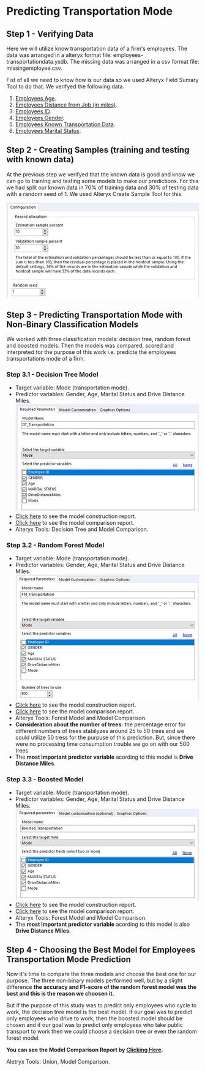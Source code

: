 # Predicting Transportation Mode

## Step 1 - Verifying Data

Here we will utilize know transportation data of a firm's employees. The data was arranged in a alteryx format file: employees-transportationdata.yxdb. The missing data was arranged in a csv format file: missingemployee.csv.

Fist of all we need to know how is our data so we used Alteryx Field Sumary Tool to do that. We verifyed the following data.

1. [Employees Age](https://github.com/DataGF/business-analytics/blob/main/predicting-transportation-mode/1_checkingDataAge.pdf).
2. [Employees Distance from Job (in miles)](https://github.com/DataGF/business-analytics/blob/main/predicting-transportation-mode/1_checkingDataDriveDistanceMiles.pdf).
3. [Employees ID](https://github.com/DataGF/business-analytics/blob/main/predicting-transportation-mode/1_checkingDataEmployeeID.pdf).
4. [Employees Gender](https://github.com/DataGF/business-analytics/blob/main/predicting-transportation-mode/1_checkingDataGender.pdf).
5. [Employees Known Transportation Data](https://github.com/DataGF/business-analytics/blob/main/predicting-transportation-mode/1_checkingDataKnowTransportationMode.pdf).
6. [Employees Marital Status](https://github.com/DataGF/business-analytics/blob/main/predicting-transportation-mode/1_checkingDataMaritalStatus.pdf).

## Step 2 - Creating Samples (training and testing with known data)

At the previous step we verifyed that the known data is good and know we can go to training and testing some models to make our predictions. For this we had split our known data in 70% of training data and 30% of testing data with a random seed of 1. We used Alteryx Create Sample Tool for this.

![70% training data and 30% testing data with a random seed 1](https://github.com/DataGF/business-analytics/blob/main/predicting-transportation-mode/2_creating_samples.JPG)

## Step 3 - Predicting Transportation Mode with Non-Binary Classification Models

We worked with three classification models: decision tree, random forest and boosted models. Then the models was compared, scored and interpreted for the purpose of this work i.e. predicte the employees transportations mode of a firm.

### Step 3.1 - Decision Tree Model

- Target variable: Mode (transportation mode).
- Predictor variables: Gender, Age, Marital Status and Drive Distance Miles.
![Target and Predictor variables](https://github.com/DataGF/business-analytics/blob/main/predicting-transportation-mode/3_1_Decision_Tree_Target_Predictor_Variables.JPG)
- [Click here](https://github.com/DataGF/business-analytics/blob/main/predicting-transportation-mode/3_1_decisionTreeContructed.pdf) to see the model construction report.
- [Click here](https://github.com/DataGF/business-analytics/blob/main/predicting-transportation-mode/3_1_decisionTreeComparison.pdf) to see the model comparison report.
- Alteryx Tools: Decision Tree and Model Comparison.

### Step 3.2 - Random Forest Model

- Target variable: Mode (transportation mode).
- Predictor variables: Gender, Age, Marital Status and Drive Distance Miles.
![Target and Predictor variables](https://github.com/DataGF/business-analytics/blob/main/predicting-transportation-mode/3_2_Random_Forest_Target_Predictor_Variables.JPG)
- [Click here](https://github.com/DataGF/business-analytics/blob/main/predicting-transportation-mode/3_2_randomForestContructed.pdf) to see the model construction report.
- [Click here](https://github.com/DataGF/business-analytics/blob/main/predicting-transportation-mode/3_2_randomForestComparison.pdf) to see the model comparison report.
- Alteryx Tools: Forest Model and Model Comparison.
- **Consideration about the number of trees:** the percentage error for different numbers of trees stabilyzes around 25 to 50 trees and we could utilize 50 tress for the purpuse of this prediction. But, since there were no processing time consumption trouble we go on with our 500 trees.
- The **most important predictor variable** acording to this model is **Drive Distance Miles**.

### Step 3.3 - Boosted Model

- Target variable: Mode (transportation mode).
- Predictor variables: Gender, Age, Marital Status and Drive Distance Miles.
![Target and Predictor variables](https://github.com/DataGF/business-analytics/blob/main/predicting-transportation-mode/3_3_Boosted_Model_Target_Predictor_Variables.JPG)
- [Click here](https://github.com/DataGF/business-analytics/blob/main/predicting-transportation-mode/3_3_boostedModelContructed.pdf) to see the model construction report.
- [Click here](https://github.com/DataGF/business-analytics/blob/main/predicting-transportation-mode/3_3_boostedModelComparison.pdf) to see the model comparison report.
- Alteryx Tools: Forest Model and Model Comparison.
- The **most important predictor variable** acording to this model is also **Drive Distance Miles**.

## Step 4 - Choosing the Best Model for Employees Transportation Mode Prediction

Now it's time to compare the three models and choose the best one for our purpose. The three non-binary models performed well, but by a slight difference **the accuracy and F1-score of the random forest model was the best and this is the reason we choosen it.**

But if the purpose of this study was to predict only employees who cycle to work, the decision tree model is the best model. If our goal was to predict only employees who drive to work, then the boosted model should be chosen and if our goal was to predict only employees who take public transport to work then we could choose a decision tree or even the random forest model.

**You can see the Model Comparison Report by [Clicking Here](https://github.com/DataGF/business-analytics/blob/main/predicting-transportation-mode/4_choosingBestModelReport.pdf).**

Aletryx Tools: Union, Model Comparison.
